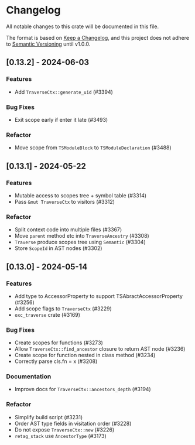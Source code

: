 # Changelog

All notable changes to this crate will be documented in this file.

The format is based on [Keep a Changelog](https://keepachangelog.com/en/1.0.0/),
and this project does not adhere to [Semantic Versioning](https://semver.org/spec/v2.0.0.html) until v1.0.0.

## [0.13.2] - 2024-06-03

### Features

- Add `TraverseCtx::generate_uid` (#3394)

### Bug Fixes

- Exit scope early if enter it late (#3493)

### Refactor

- Move scope from `TSModuleBlock` to `TSModuleDeclaration` (#3488)

## [0.13.1] - 2024-05-22

### Features

- Mutable access to scopes tree + symbol table (#3314)
- Pass `&mut TraverseCtx` to visitors (#3312)

### Refactor

- Split context code into multiple files (#3367)
- Move `parent` method etc into `TraverseAncestry` (#3308)
- `Traverse` produce scopes tree using `Semantic` (#3304)
- Store `ScopeId` in AST nodes (#3302)

## [0.13.0] - 2024-05-14

### Features

- Add type to AccessorProperty to support TSAbractAccessorProperty (#3256)
- Add scope flags to `TraverseCtx` (#3229)
- `oxc_traverse` crate (#3169)

### Bug Fixes

- Create scopes for functions (#3273)
- Allow `TraverseCtx::find_ancestor` closure to return AST node (#3236)
- Create scope for function nested in class method (#3234)
- Correctly parse cls.fn<C> = x (#3208)

### Documentation

- Improve docs for `TraverseCtx::ancestors_depth` (#3194)

### Refactor

- Simplify build script (#3231)
- Order AST type fields in visitation order (#3228)
- Do not expose `TraverseCtx::new` (#3226)
- `retag_stack` use `AncestorType` (#3173)

